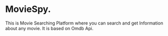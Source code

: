 # MovieSpy.
This is Movie Searching Platform where you can search and get Information about any movie. It is based on Omdb Api.
